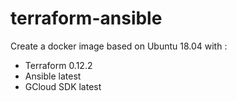 # terraform-ansible

Create a docker image based on Ubuntu 18.04 with :
* Terraform 0.12.2 
* Ansible latest
* GCloud SDK latest
